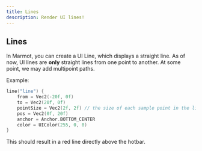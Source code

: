 ```yaml
---
title: Lines
description: Render UI lines!
---
```


## Lines

In Marmot, you can create a UI Line, which displays a straight line.
As of now, UI lines are **only** straight lines from one point to another. At some point, we may add multipoint paths.

Example:
```kt
line("line") {
    from = Vec2(-20f, 0f)
    to = Vec2(20f, 0f)
    pointSize = Vec2(2f, 2f) // the size of each sample point in the line
    pos = Vec2(0f, 20f)
    anchor = Anchor.BOTTOM_CENTER
    color = UIColor(255, 0, 0)
}
```

This should result in a red line directly above the hotbar.